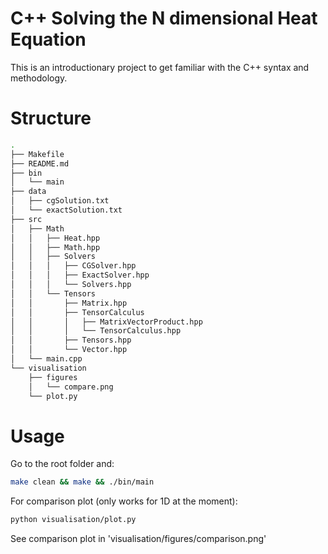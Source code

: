 # C++ Solving the N dimensional Heat Equation

This is an introductionary project to get familiar with the C++ syntax and methodology. 

# Structure
```bash
.
├── Makefile
├── README.md
├── bin
│   └── main
├── data
│   ├── cgSolution.txt
│   └── exactSolution.txt
├── src
│   ├── Math
│   │   ├── Heat.hpp
│   │   ├── Math.hpp
│   │   ├── Solvers
│   │   │   ├── CGSolver.hpp
│   │   │   ├── ExactSolver.hpp
│   │   │   └── Solvers.hpp
│   │   └── Tensors
│   │       ├── Matrix.hpp
│   │       ├── TensorCalculus
│   │       │   ├── MatrixVectorProduct.hpp
│   │       │   └── TensorCalculus.hpp
│   │       ├── Tensors.hpp
│   │       └── Vector.hpp
│   └── main.cpp
└── visualisation
    ├── figures
    │   └── compare.png
    └── plot.py
```

# Usage 

Go to the root folder and:

```bash
make clean && make && ./bin/main
```

For comparison plot (only works for 1D at the moment):
```bash
python visualisation/plot.py
```

See comparison plot in 'visualisation/figures/comparison.png'
